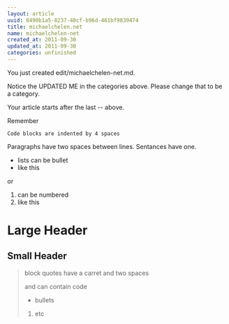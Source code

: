 ```yaml
---
layout: article
uuid: 8490b1a5-8237-40cf-b96d-461bf9839474
title: michaelchelen.net
name: michaelchelen-net
created_at: 2011-09-30
updated_at: 2011-09-30
categories: unfinished
---
```


You just created edit/michaelchelen-net.md.

Notice the UPDATED ME in the categories above.
Please change that to be a category.

Your article starts after the last -- above.


Remember
    
    Code blocks are indented by 4 spaces

Paragraphs have two spaces between lines.
Sentances have one.

  * lists can be bullet
  * like this

or

  1. can be numbered
  2. like this

Large Header
====

Small Header
----

>  block quotes have
>  a carret and two spaces
>
>    and can contain code
>
>  * bullets
>
>  1. etc
